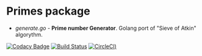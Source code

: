 # Primes package

*  *generate.go* - **Prime number Generator**. Golang port of "Sieve of Atkin" algorythm.

[![Codacy Badge](https://api.codacy.com/project/badge/Grade/0b1c742631234ecd9a188f91597c6e7d)](https://app.codacy.com/gh/gomth/primes?utm_source=github.com&utm_medium=referral&utm_content=gomth/primes&utm_campaign=Badge_Grade_Settings)
[![Build Status](https://travis-ci.com/gomth/primes.svg?branch=main)](https://travis-ci.com/gomth/primes)
[![CircleCI](https://circleci.com/gh/gomth/primes/tree/main.svg?style=svg))](https://circleci.com/gh/gomth/primes/tree/main)